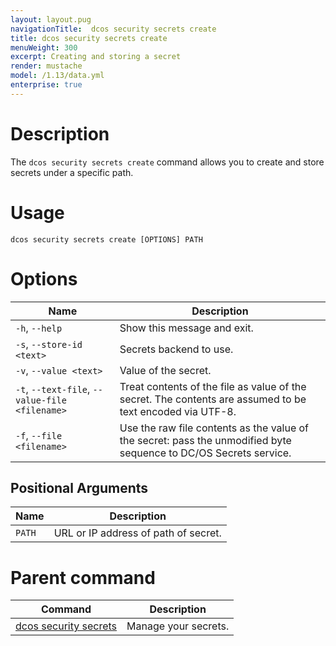 ```yaml
---
layout: layout.pug
navigationTitle:  dcos security secrets create
title: dcos security secrets create
menuWeight: 300
excerpt: Creating and storing a secret
render: mustache
model: /1.13/data.yml
enterprise: true
---
```


# Description

The `dcos security secrets create` command allows you to create and store secrets under a specific path.
# Usage

```
dcos security secrets create [OPTIONS] PATH
```

# Options

| Name |  Description |
|---------|-------------|
|  `-h`, `--help` |  Show this message and exit.|
| `-s`, `--store-id <text> `  |          Secrets backend to use.|
|  `-v`, `--value <text> `     |          Value of the secret.|
|  `-t`, `--text-file`, `--value-file <filename>` |  Treat contents of the file as value of the secret. The contents are assumed to be text encoded via UTF-8.|
|  `-f`, `--file <filename>`   |     Use the raw file contents as the value of the secret: pass the unmodified byte sequence to DC/OS Secrets service.|

## Positional Arguments

| Name |  Description |
|---------|-------------|
| `PATH` | URL or IP address of path of secret. |

# Parent command

| Command | Description |
|---------|-------------|
| [dcos security secrets](/mesosphere/dcos/1.13/cli/command-reference/dcos-security/dcos-security-secrets/) |  Manage your secrets. |
